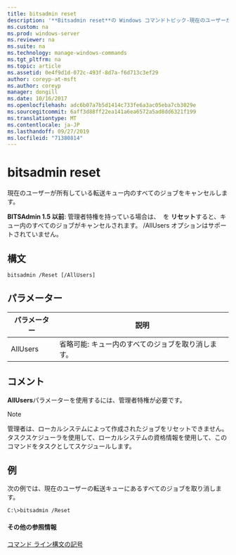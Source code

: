```yaml
---
title: bitsadmin reset
description: '**Bitsadmin reset**の Windows コマンドトピック-現在のユーザーが所有している転送キュー内のすべてのジョブをキャンセルします。'
ms.custom: na
ms.prod: windows-server
ms.reviewer: na
ms.suite: na
ms.technology: manage-windows-commands
ms.tgt_pltfrm: na
ms.topic: article
ms.assetid: 0e4f9d1d-072c-493f-8d7a-f6d713c3ef29
author: coreyp-at-msft
ms.author: coreyp
manager: dongill
ms.date: 10/16/2017
ms.openlocfilehash: adc6b07a7b5d1414c733fe6a3ac05eba7cb3029e
ms.sourcegitcommit: 6aff3d88ff22ea141a6ea6572a5ad8dd6321f199
ms.translationtype: MT
ms.contentlocale: ja-JP
ms.lasthandoff: 09/27/2019
ms.locfileid: "71380814"
---
```

# <a name="bitsadmin-reset"></a>bitsadmin reset

現在のユーザーが所有している転送キュー内のすべてのジョブをキャンセルします。

**BITSAdmin 1.5 以前**: 管理者特権を持っている場合は、  を **リセット**すると、キュー内のすべてのジョブがキャンセルされます。 /AllUsers オプションはサポートされていません。

## <a name="syntax"></a>構文

```
bitsadmin /Reset [/AllUsers]
```

## <a name="parameters"></a>パラメーター

|パラメーター|説明|
|---------|-----------|
|AllUsers|省略可能: キュー内のすべてのジョブを取り消します。|

## <a name="remarks"></a>コメント

**AllUsers**パラメーターを使用するには、管理者特権が必要です。

> [!NOTE]
> 管理者は、ローカルシステムによって作成されたジョブをリセットできません。 タスクスケジューラを使用して、ローカルシステムの資格情報を使用して、このコマンドをタスクとしてスケジュールします。

## <a name="BKMK_examples"></a>例

次の例では、現在のユーザーの転送キューにあるすべてのジョブを取り消します。
```
C:\>bitsadmin /Reset
```

#### <a name="additional-references"></a>その他の参照情報

[コマンド ライン構文の記号](command-line-syntax-key.md)